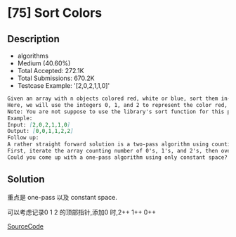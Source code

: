 # [75] Sort Colors

## Description

* algorithms
* Medium (40.60%)
* Total Accepted:    272.1K
* Total Submissions: 670.2K
* Testcase Example:  '[2,0,2,1,1,0]'

```md
Given an array with n objects colored red, white or blue, sort them in-place so that objects of the same color are adjacent, with the colors in the order red, white and blue.
Here, we will use the integers 0, 1, and 2 to represent the color red, white, and blue respectively.
Note: You are not suppose to use the library's sort function for this problem.
Example:
Input: [2,0,2,1,1,0]
Output: [0,0,1,1,2,2]
Follow up:
A rather straight forward solution is a two-pass algorithm using counting sort.
First, iterate the array counting number of 0's, 1's, and 2's, then overwrite array with total number of 0's, then 1's and followed by 2's.
Could you come up with a one-pass algorithm using only constant space?
```

## Solution

重点是  one-pass 以及 constant space.

可以考虑记录0 1 2 的顶部指针,添加0 时,2++ 1++ 0++

[SourceCode](./solution.js)